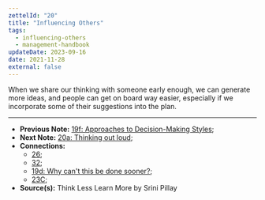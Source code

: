 ```yaml
---
zettelId: "20"
title: "Influencing Others"
tags:
  - influencing-others
  - management-handbook
updateDate: 2023-09-16
date: 2021-11-28
external: false
---
```


When we share our thinking with someone early enough, we can generate more ideas, and people can get on board way easier, especially if we incorporate some of their suggestions into the plan.

---

- **Previous Note:** [19f: Approaches to Decision-Making Styles](/notes/19f/);
- **Next Note:** [20a: Thinking out loud](/notes/20a/);
- **Connections:**
  - [26](/notes/26/);
  - [32](/notes/32/);
  - [19d: Why can't this be done sooner?](/notes/19d/);
  - [23C](/notes/23c/);
- **Source(s):** Think Less Learn More by Srini Pillay
